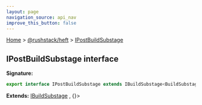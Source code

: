 ```yaml
---
layout: page
navigation_source: api_nav
improve_this_button: false
---
```



[Home](./index.md) &gt; [@rushstack/heft](./heft.md) &gt; [IPostBuildSubstage](./heft.ipostbuildsubstage.md)

## IPostBuildSubstage interface


<b>Signature:</b>

```typescript
export interface IPostBuildSubstage extends IBuildSubstage<BuildSubstageHooksBase, {}>
```
<b>Extends:</b> [IBuildSubstage](./heft.ibuildsubstage.md) , {}&gt;
